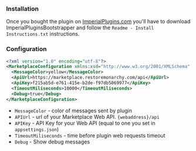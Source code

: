 ### Installation
Once you bought the plugin on [ImperialPlugins.com](https://imperialplugins.com/Products/Marketplace/313) you'll have to download ImperialPluginsBootstrapper and follow the `Readme - Install Instructions.txt` instructions.

### Configuration
```xml
<?xml version="1.0" encoding="utf-8"?>
<MarketplaceConfiguration xmlns:xsd="http://www.w3.org/2001/XMLSchema" xmlns:xsi="http://www.w3.org/2001/XMLSchema-instance">
  <MessageColor>yellow</MessageColor>
  <ApiUrl>https://marketplace.restoremonarchy.com/api</ApiUrl>
  <ApiKey>f215ab5d-e761-415e-b2de-f97db5069977</ApiKey>
  <TimeoutMiliseconds>10000</TimeoutMiliseconds>
  <Debug>true</Debug>
</MarketplaceConfiguration>
```

* `MessageColor` - color of messages sent by plugin
* `APIUrl` - url of your Marketplace Web API. `{webaddress}/api`
* `APIKey` - API Key for your Web API (equal to one you set in `appsettings.json`)
* `TimeoutMiliseconds` - time before plugin web requests timeout
* `Debug` - Show debug messages